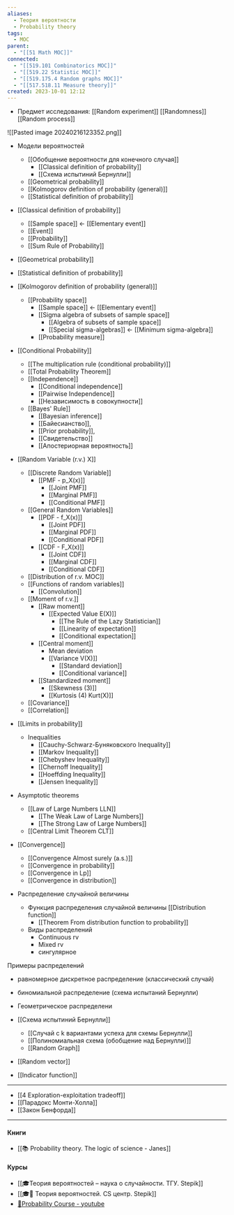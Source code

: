 ```yaml
---
aliases:
  - Теория вероятности
  - Probability theory
tags:
  - MOC
parent:
  - "[[51 Math MOC]]"
connected:
  - "[[519.101 Combinatorics MOC]]"
  - "[[519.22 Statistic MOC]]"
  - "[[519.175.4 Random graphs MOC]]"
  - "[[517.518.11 Measure theory]]"
created: 2023-10-01 12:12
---
```

   - Предмет исследования:  [[Random experiment]]  [[Randomness]] [[Random process]]

![[Pasted image 20240216123352.png]]

- Модели вероятностей
	- [[Обобщение вероятности для конечного случая]]
		- [[Classical definition of probability]]
		- [[Схема испытиний Бернулли]]
	- [[Geometrical probability]]
	- [[Kolmogorov definition of probability (general)]]
	- [[Statistical definition of probability]]

- [[Classical definition of probability]]
	- [[Sample space]] <- [[Elementary event]]
	- [[Event]]
	- [[Probability]]
	- [[Sum Rule of Probability]]
- [[Geometrical probability]]
- [[Statistical definition of probability]]
- [[Kolmogorov definition of probability (general)]]
	- [[Probability space]]
		- [[Sample space]] <- [[Elementary event]]
		- [[Sigma algebra of subsets of sample space]]
			- [[Algebra of subsets of sample space]]
			- [[Special sigma-algebras]] <- [[Minimum sigma-algebra]]
		- [[Probability measure]]

- [[Conditional Probability]] 
	- [[The multiplication rule (conditional probability)]]
	- [[Total Probability Theorem]]
	- [[Independence]]
		- [[Conditional independence]]
		- [[Pairwise Independence]]
		- [[Независимость в совокупности]]
	- [[Bayes' Rule]]
		- [[Bayesian inference]]
		- [[Байесианство]],
		- [[Prior probability]],
		- [[Свидетельство]]
		- [[Апостериорная вероятность]]


- [[Random Variable (r.v.) X]]
	- [[Discrete Random Variable]]
		- [[PMF - p_X(x)]]
			- [[Joint PMF]]
			- [[Marginal PMF]]
			- [[Conditional PMF]]
	- [[General Random Variables]]
		- [[PDF - f_X(x)]]
			- [[Joint PDF]]
			- [[Marginal PDF]]
			- [[Conditional PDF]]
		- [[CDF - F_X(x)]]
			- [[Joint CDF]]
			- [[Marginal CDF]]
			- [[Conditional CDF]]
	- [[Distribution of r.v. MOC]]
	- [[Functions of random variables]]
		- [[Convolution]]
	- [[Moment of r.v.]]
		- [[Raw moment]]
			- [[Expected Value E(X)]] 
				- [[The Rule of the Lazy Statistician]]
				- [[Linearity of expectation]]
				- [[Conditional expectation]]
		- [[Central moment]]
			- Mean deviation
			- [[Variance V(X)]]
				- [[Standard deviation]]
				- [[Conditional variance]]
		- [[Standardized moment]]
			- [[Skewness (3)]]
			- [[Kurtosis (4) Kurt(X)]]
	- [[Covariance]]
	- [[Correlation]]

- [[Limits in probability]]
	- Inequalities
		- [[Cauchy-Schwarz-Буняковского Inequality]]
		- [[Markov Inequality]]
		- [[Chebyshev Inequality]] 
		- [[Chernoff Inequality]]
		- [[Hoeffding Inequality]]
		- [[Jensen Inequality]]
- Asymptotic theorems
	- [[Law of Large Numbers LLN]]
		- [[The Weak Law of Large Numbers]]
		- [[The Strong Law of Large Numbers]]
	- [[Central Limit Theorem CLT]] 
- [[Convergence]]
	- [[Convergence Almost surely (a.s.)]] 
	- [[Convergence in probability]] 
	- [[Convergence in Lp]] 
	- [[Convergence in distribution]]




- Распределение случайной величины 
	- Функция распределения случайной величины [[Distribution function]]
		- [[Theorem From distribution function to probability]]
	- Виды распределений
		- Continuous rv
		- Mixed rv
		- сингулярное

Примеры распределений
- равномерное дискретное распределение (классический случай)
- биномиальной распределение (схема испытаний Бернулли)
- Геометрическое распределени 

- [[Схема испытиний Бернулли]]
	- [[Случай с k вариантами успеха для схемы Бернулли]]
	- [[Полиномиальная схема (обобщение над Бернулли)]]
	- [[Random Graph]] 




- [[Random vector]]


- [[Indicator function]]


---


- [[4 Exploration-exploitation tradeoff]]
- [[Парадокс Монти-Холла]]
- [[Закон Бенфорда]]


---
#### Книги
- [[📚 Probability theory. The logic of science - Janes]]

#### Курсы
- [[🎓Теория вероятностей – наука о случайности. ТГУ. Stepik]]
- [[🎓🌰 Теория вероятностей. CS центр. Stepik]]
- [🎥Probability Course - youtube](https://www.youtube.com/channel/UCITVu6N08ljfYjuP98nXsLA/playlists)

